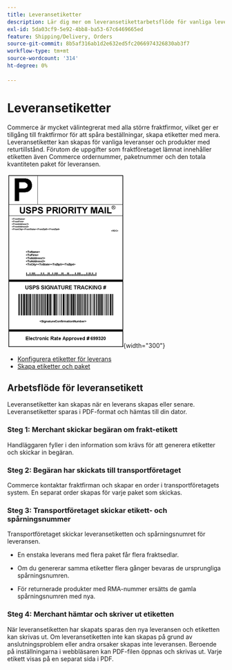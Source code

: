 ```yaml
---
title: Leveransetiketter
description: Lär dig mer om leveransetikettarbetsflöde för vanliga leveranser och produkter med returvaruauktorisering.
exl-id: 5da03cf9-5e92-4bb8-ba53-67c6469665ed
feature: Shipping/Delivery, Orders
source-git-commit: 8b5af316ab1d2e632ed5fc2066974326830ab3f7
workflow-type: tm+mt
source-wordcount: '314'
ht-degree: 0%

---
```


# Leveransetiketter

Commerce är mycket välintegrerat med alla större fraktfirmor, vilket ger er tillgång till fraktfirmor för att spåra beställningar, skapa etiketter med mera. Leveransetiketter kan skapas för vanliga leveranser och produkter med returtillstånd. Förutom de uppgifter som fraktföretaget lämnat innehåller etiketten även Commerce ordernummer, paketnummer och den totala kvantiteten paket för leveransen.

![Leveransetikett för prioritet för USPS](./assets/shipping-usps-priority-label.png){width="300"}

- [Konfigurera etiketter för leverans](shipping-label-configure.md)
- [Skapa etiketter och paket](shipping-label-create.md)

## Arbetsflöde för leveransetikett

Leveransetiketter kan skapas när en leverans skapas eller senare. Leveransetiketter sparas i PDF-format och hämtas till din dator.

### Steg 1: Merchant skickar begäran om frakt-etikett

Handläggaren fyller i den information som krävs för att generera etiketter och skickar in begäran.

### Steg 2: Begäran har skickats till transportföretaget

Commerce kontaktar fraktfirman och skapar en order i transportföretagets system. En separat order skapas för varje paket som skickas.

### Steg 3: Transportföretaget skickar etikett- och spårningsnummer

Transportföretaget skickar leveransetiketten och spårningsnumret för leveransen.

- En enstaka leverans med flera paket får flera fraktsedlar.

- Om du genererar samma etiketter flera gånger bevaras de ursprungliga spårningsnumren.

- För returnerade produkter med RMA-nummer ersätts de gamla spårningsnumren med nya.

### Steg 4: Merchant hämtar och skriver ut etiketten

När leveransetiketten har skapats sparas den nya leveransen och etiketten kan skrivas ut. Om leveransetiketten inte kan skapas på grund av anslutningsproblem eller andra orsaker skapas inte leveransen. Beroende på inställningarna i webbläsaren kan PDF-filen öppnas och skrivas ut. Varje etikett visas på en separat sida i PDF.
